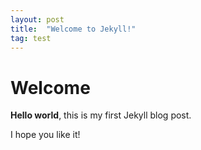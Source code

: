 ```yaml
---
layout: post
title:  "Welcome to Jekyll!"
tag: test
---
```


# Welcome

**Hello world**, this is my first Jekyll blog post.

I hope you like it!